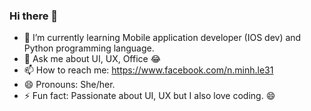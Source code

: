 ### Hi there 👋

- 🌱 I’m currently learning Mobile application developer (IOS dev) and Python programming language.
- 💬 Ask me about UI, UX, Office 😂
- 📫 How to reach me: https://www.facebook.com/n.minh.le31
- 😄 Pronouns: She/her.
- ⚡ Fun fact: Passionate about UI, UX but I also love coding. 😄
